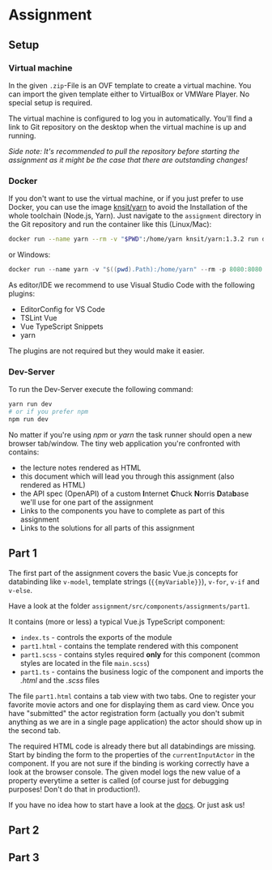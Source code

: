 # Assignment

## Setup

### Virtual machine

In the given `.zip`-File is an OVF template to create a virtual machine.
You can import the given template either to VirtualBox or VMWare Player.
No special setup is required.

The virtual machine is configured to log you in automatically.
You'll find a link to Git repository on the desktop when the virtual machine is up and running.

_Side note: It's recommended to pull the repository before starting the assignment as it might be the case that there are outstanding changes!_

### Docker

If you don't want to use the virtual machine, or if you just prefer to use Docker, you can use the image [knsit/yarn](https://hub.docker.com/r/knsit/yarn/) to avoid the Installation of the whole toolchain (Node.js, Yarn).
Just navigate to the `assignment` directory in the Git repository and run the container like this (Linux/Mac):

```bash
docker run --name yarn --rm -v "$PWD":/home/yarn knsit/yarn:1.3.2 run dev
```

or Windows:

```powershell
docker run --name yarn -v "$((pwd).Path):/home/yarn" --rm -p 8080:8080 knsit/yarn:1.3.2 run dev
```

As editor/IDE we recommend to use Visual Studio Code with the following plugins:

* EditorConfig for VS Code
* TSLint Vue
* Vue TypeScript Snippets
* yarn

The plugins are not required but they would make it easier.

### Dev-Server

To run the Dev-Server execute the following command:

```bash
yarn run dev
# or if you prefer npm
npm run dev
```

No matter if you're using _npm_ or _yarn_ the task runner should open a new browser tab/window.
The tiny web application you're confronted with contains:

* the lecture notes rendered as HTML
* this document which will lead you through this assignment (also rendered as HTML)
* the API spec (OpenAPI) of a custom **I**nternet **C**huck **N**orris **D**ata**b**ase we'll use for one part of the assignment
* Links to the components you have to complete as part of this assignment
* Links to the solutions for all parts of this assignment

## Part 1

The first part of the assignment covers the basic Vue.js concepts for databinding like `v-model`, template strings (`{{myVariable}}`), `v-for`, `v-if` and `v-else`.

Have a look at the folder `assignment/src/components/assignments/part1`.

It contains (more or less) a typical Vue.js TypeScript component:

* `index.ts` - controls the exports of the module
* `part1.html` - contains the template rendered with this component
* `part1.scss` - contains styles required **only** for this component (common styles are located in the file `main.scss`)
* `part1.ts` - contains the business logic of the component and imports the _.html_ and the _.scss_ files

The file `part1.html` contains a tab view with two tabs. One to register your favorite movie actors and one for displaying them as card view.
Once you have "submitted" the actor registration form (actually you don't submit anything as we are in a single page application) the actor should show up in the second tab.

The required HTML code is already there but all databindings are missing.
Start by binding the form to the properties of the `currentInputActor` in the component.
If you are not sure if the binding is working correctly have a look at the browser console.
The given model logs the new value of a property everytime a setter is called (of course just for debugging purposes! Don't do that in production!).

If you have no idea how to start have a look at the [docs](https://vuejs.org/v2/guide/syntax.html).
Or just ask us!

## Part 2

## Part 3
